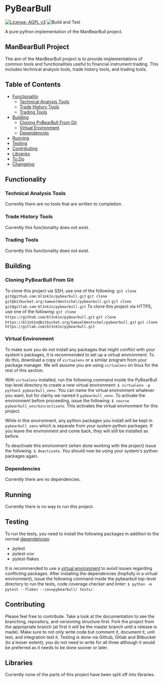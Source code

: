 # PyBearBull
[![License: AGPL v3](https://img.shields.io/badge/License-AGPL%20v3-blueviolet)](https://www.gnu.org/licenses/agpl-3.0)
![Build and Test](https://github.com/bl1nk1n/pybearbull/workflows/Build%20and%20Test/badge.svg?event=release)

A pure python implementation of the ManBearBull project.

## ManBearBull Project
The aim of the ManBearBull project is to provide implementations of common
tools and functionalities useful to financial instrument trading.  This includes
technical analysis tools, trade history tools, and trading tools.

## Table of Contents
* [Functionality](#functionality)
    * [Technical Analysis Tools](#technical-analysis-tools)
    * [Trade History Tools](#trade-history-tools)
    * [Trading Tools](#trading-tools)
* [Building](#building)
    * [Cloning PyBearBull From Git](#cloning-pybearbull-from-git)
    * [Virtual Environment](#virtual-environment)
    * [Dependencies](#dependencies)
* [Running](#running)
* [Testing](#testing)
* [Contributing](#contributing)
* [Libraries](#libraries)
* [To Do](docs/TODO)
* [Changelog](docs/CHANGELOG)

## Functionality

### Technical Analysis Tools
Currently there are no tools that are written to completion.

### Trade History Tools
Currently this functionality does not exist.

### Trading Tools
Currently this functionality does not exist.


## Building

### Cloning PyBearBull From Git
To clone this project via SSH, use one of the following:
`git clone git@github.com:bl1nk1n/pybearbull.git`
`git clone git@bitbucket.org:SamuelHentschel/pybearbull.git`
`git clone git@gitlab.com:bl1nk1n/pybearbull.git`
To clone this project via HTTPS, use one of the following:
`git clone https://github.com/bl1nk1n/pybearbull.git`
`git clone https://bl1nk1n@bitbucket.org/SamuelHentschel/pybearbull.git`
`git clone https://gitlab.com/bl1nk1n/pybearbull.git`

### Virtual Environment
To make sure you do not install any packages that might conflict with your
system's packages, it is recommended to set up a virtual environment.  To
do this, download a copy of `virtualenv` or a similar program from your
package manager.  We will assume you are using `virtualenv` on linux for
the rest of this section.  

With `virtualenv` installed, run the following command inside the PyBearBull 
top-level directory to create a new virtual environment: 
`$ virtualenv -p python3 pybearbull_venv`.  You can name the virtual environment
whatever you want, but for clarity we named it `pybearbull_venv`.  To activate 
the environment before proceeding, issue the following: 
`$ source pybearbull_env/bin/activate`.  This activates the virtual environment 
for this project.  

While in this environment, any python packages you install will be kept in
`pybearbull_venv` which is separate from your system python packages.  If you
leave the environment and come back, they will still be installed as before.

To deactivate this environment (when done working with the project) issue the
following: `$ deactivate`.  You should now be using your system's python
packages again.

### Dependencies
Currently there are no dependencies.

## Running
Currently there is no way to run this project.

## Testing
To run the tests, you need to install the following packages in addition to the
normal [dependencies](#dependencies):
* pytest
* pytest-cov
* pytest-flakes
<!--* pytest-xdist-->
It is recommended to use a [virtual environment](#virtual-enviornment) to avoid
issues regarding conflicting packages.  After installing the dependencies
(hopfully in a virtual environment), issue the following command inside the
pybearbull top-level directory to run the tests, code coverage checker and
linter: `$ python -m pytest --flakes --cov=pybearbull/ tests/`.


## Contributing
Please feel free to contribute.  Take a look at the documentation to see the
branching, repository, and versioning structure first.  Fork the project from
the appropriate branch (at first it will be the master branch until a release is
made).  Make sure to not only write code but comment it, document it, unit test,
and integration test it.  Testing is done via Github, Gitlab and Bitbucket (to a
lesser extent); you do not need to write for all three although it would be
preferred as it needs to be done sooner or later.


## Libraries
Currently none of the parts of this project have been split off into libraries.
